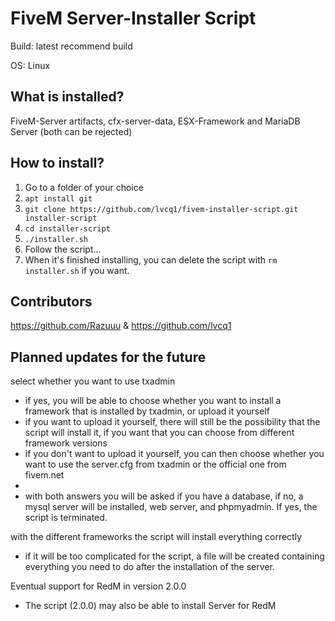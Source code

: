 # FiveM Server-Installer Script

Build: latest recommend build

OS: Linux

## What is installed?
FiveM-Server artifacts, cfx-server-data, ESX-Framework and MariaDB Server (both can be rejected)

## How to install?
1. Go to a folder of your choice
2. ```apt install git```
3. ```git clone https://github.com/lvcq1/fivem-installer-script.git installer-script```
4. ```cd installer-script```
5. ```./installer.sh```
6. Follow the script...
7. When it's finished installing, you can delete the script with ```rm installer.sh``` if you want.

## Contributors
https://github.com/Razuuu & https://github.com/lvcq1

## Planned updates for the future
select whether you want to use txadmin
* if yes, you will be able to choose whether you want to install a framework that is installed by txadmin, or upload it yourself
* if you want to upload it yourself, there will still be the possibility that the script will install it, if you want that you can choose from different framework versions
* if you don't want to upload it yourself, you can then choose whether you want to use the server.cfg from txadmin or the official one from fivem.net
* 
* with both answers you will be asked if you have a database, if no, a mysql server will be installed, web server, and phpmyadmin. If yes, the script is terminated.

with the different frameworks the script will install everything correctly
* if it will be too complicated for the script, a file will be created containing everything you need to do after the installation of the server.

Eventual support for RedM in version 2.0.0
* The script (2.0.0) may also be able to install Server for RedM